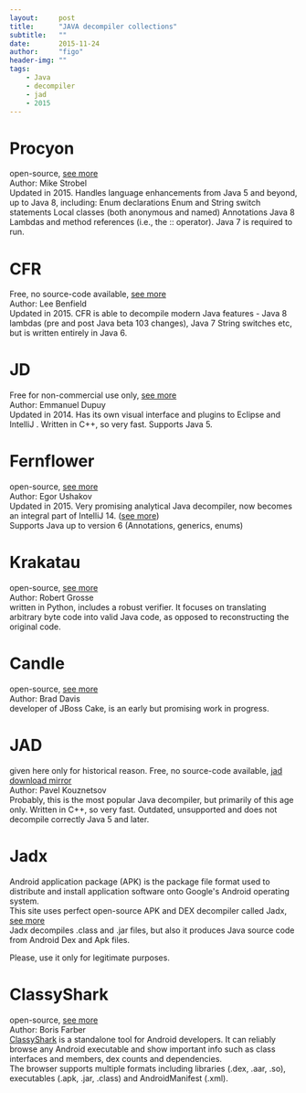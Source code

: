```yaml
---
layout:     post
title:      "JAVA decompiler collections"
subtitle:   ""  
date:       2015-11-24
author:     "figo"
header-img: ""
tags:
    - Java
    - decompiler
    - jad
    - 2015
---
```


# Procyon  
open-source, [see more][1]  
Author: Mike Strobel  
Updated in 2015. Handles language enhancements from Java 5 and beyond, up to Java 8, including: 
Enum declarations
Enum and String switch statements
Local classes (both anonymous and named)
Annotations
Java 8 Lambdas and method references (i.e., the :: operator).
Java 7 is required to run.  

[1]: https://bitbucket.org/mstrobel/procyon/wiki/Java%20Decompiler

# CFR  
Free, no source-code available, [see more][2]  
Author: Lee Benfield  
Updated in 2015. CFR is able to decompile modern Java features - Java 8 lambdas (pre and post Java beta 103 changes), Java 7 String switches etc, but is written entirely in Java 6. 

[2]: http://www.benf.org/other/cfr/

# JD  
Free for non-commercial use only, [see more][3]  
Author: Emmanuel Dupuy  
Updated in 2014. Has its own visual interface and plugins to Eclipse and IntelliJ . Written in C++, so very fast. Supports Java 5.  

[3]: http://jd.benow.ca/
[4]: https://github.com/java-decompiler

# Fernflower  
open-source, [see more][5]  
Author: Egor Ushakov  
Updated in 2015. Very promising analytical Java decompiler, now becomes an integral part of IntelliJ 14. ([see more][6])  
Supports Java up to version 6 (Annotations, generics, enums)  

[5]: https://github.com/fesh0r/fernflower
[6]: https://github.com/JetBrains/intellij-community/tree/master/plugins/java-decompiler

# Krakatau  
open-source, [see more][7]  
Author: Robert Grosse  
written in Python, includes a robust verifier. It focuses on translating arbitrary byte code into valid Java code, as opposed to reconstructing the original code.

[7]: https://github.com/Storyyeller/Krakatau

# Candle  
open-source, [see more][8]  
Author: Brad Davis  
developer of JBoss Cake, is an early but promising work in progress.  

[8]: https://github.com/bradsdavis/candle-decompiler

# JAD  
given here only for historical reason. Free, no source-code available, [jad download mirror][9]  
Author: Pavel Kouznetsov  
Probably, this is the most popular Java decompiler, but primarily of this age only. Written in C++, so very fast. 
Outdated, unsupported and does not decompile correctly Java 5 and later.  

[9]: http://www.javadecompilers.com/jad

# Jadx  
Android application package (APK) is the package file format used to distribute and install application software onto Google's Android operating system.  
This site uses perfect open-source APK and DEX decompiler called Jadx, [see more][10]  
Jadx decompiles .class and .jar files, but also it produces Java source code from Android Dex and Apk files.  

[10]: https://sourceforge.net/projects/jadx/files/

Please, use it only for legitimate purposes.

# ClassyShark
open-source, [see more][11]  
Author: Boris Farber  
[ClassyShark][12] is a standalone tool for Android developers. It can reliably browse any Android executable and show important info such as class interfaces and members, dex counts and dependencies.  
The browser supports multiple formats including libraries (.dex, .aar, .so), executables (.apk, .jar, .class) and AndroidManifest (.xml).

[11]: https://github.com/google/android-classyshark
[12]: http://www.api-solutions.com/p/classyshark_6.html
